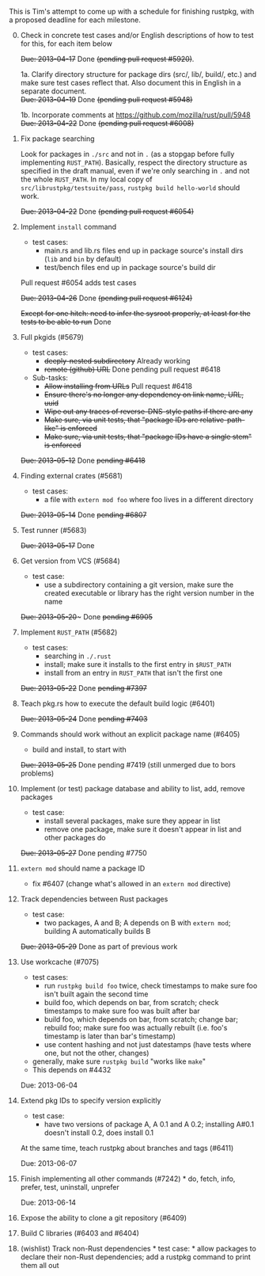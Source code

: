 This is Tim's attempt to come up with a schedule for finishing rustpkg, with a proposed deadline for each milestone.

0. Check in concrete test cases and/or English descriptions of how to test for this, for each item below

      ~~Due: 2013-04-17~~ Done ~~(pending pull request #5920)~~.

      1a. Clarify directory structure for package dirs (src/, lib/, build/, etc.) and make sure test cases reflect that. Also document this in English in a separate document.    
         ~~Due: 2013-04-19~~ Done ~~(pending pull request #5948)~~

      1b. Incorporate comments at https://github.com/mozilla/rust/pull/5948
          ~~Due: 2013-04-22~~ Done ~~(pending pull request #6008)~~
    
1. Fix package searching

   Look for packages in `./src` and not in `.` (as a stopgap before fully implementing `RUST_PATH`). Basically, respect the directory structure as specified in the draft manual, even if we're only searching in `.` and not the whole `RUST_PATH`. In my local copy of `src/librustpkg/testsuite/pass`, `rustpkg build hello-world` should work.
         
   ~~Due: 2013-04-22~~ Done ~~(pending pull request #6054)~~

1. Implement `install` command
      * test cases:
        * main.rs and lib.rs files end up in package source's install dirs (`lib` and `bin` by default)
      	* test/bench files end up in package source's build dir

   Pull request #6054 adds test cases

   ~~Due: 2013-04-26~~ Done ~~(pending pull request #6124)~~

   ~~Except for one hitch: need to infer the sysroot properly, at least for the tests to be able to run~~ Done

2. Full	pkgids (#5679)
      * test cases:
         * ~~deeply-nested subdirectory~~ Already working
      	 * ~~remote (github) URL~~ Done pending pull request #6418
      * Sub-tasks:
         * ~~Allow installing from URLs~~ Pull request #6418
         * ~~Ensure there's no longer any dependency on link name, URL, uuid~~
         * ~~Wipe out any traces of reverse-DNS-style paths if there are any~~
         * ~~Make sure, via unit tests, that "package IDs are relative-path-like" is enforced~~
         * ~~Make sure, via unit tests, that "package IDs have a single stem" is enforced~~

   ~~Due: 2013-05-12~~ Done ~~pending #6418~~

4. Finding external crates (#5681)
      * test cases:
          * a file with `extern mod foo` where foo lives in a different directory

   ~~Due: 2013-05-14~~ Done ~~pending #6807~~

3. Test	runner (#5683)
 
   ~~Due: 2013-05-17~~ Done

5. Get version from VCS (#5684)
      * test case:
          * use a subdirectory containing a git version, make sure the created executable or library has the right version number in the name

   ~~Due: 2013-05-20~~~ Done ~~pending #6905~~

6. Implement `RUST_PATH` (#5682)
      * test cases:
          * searching in `./.rust`
      	  * install; make sure it installs to the first entry in `$RUST_PATH`
      	  * install from an entry in `RUST_PATH` that isn't the first one

   ~~Due: 2013-05-22~~ Done ~~pending #7397~~

6. Teach pkg.rs how to execute the default build logic (#6401)

   ~~Due: 2013-05-24~~ Done ~~pending #7403~~

6. Commands should work without an explicit package name (#6405)
      * build and install, to start with

   ~~Due: 2013-05-25~~ Done pending #7419 (still unmerged due to bors problems)

7. Implement (or test) package database	and ability to list, add, remove packages
      * test case:
          * install several packages, make sure they appear in list
      	  * remove one package, make sure it doesn't appear in list and other packages do

   ~~Due: 2013-05-27~~ Done pending #7750

8. `extern mod` should name a package ID
      * fix #6407 (change what's allowed in an `extern mod` directive)

8. Track dependencies between Rust packages
      * test case:
          * two packages, A and B; A depends on B with ```extern mod```; building A automatically builds B

   ~~Due: 2013-05-29~~ Done as part of previous work

8. Use workcache (#7075)
      * test cases:
          * run `rustpkg build foo` twice, check timestamps to make sure foo isn't built again the second time
          * build foo, which depends on bar, from scratch; check timestamps to make sure foo was built after bar
          * build foo, which depends on bar, from scratch; change bar; rebuild foo; make sure foo was actually rebuilt (i.e. foo's timestamp is later than bar's timestamp)
          * use content hashing and not just datestamps (have tests where one, but not the other, changes)
      * generally, make sure ```rustpkg build``` "works like ```make```"
      * This depends on #4432

   Due: 2013-06-04

8. Extend pkg IDs to specify version explicitly
      * test case:
           * have two versions of package A, A 0.1 and A 0.2; installing A#0.1 doesn't install 0.2, does install 0.1
   
   At the same time, teach rustpkg about branches and tags (#6411)

   Due: 2013-06-07

8. Finish implementing all other commands (#7242)
       * do, fetch, info, prefer, test, uninstall, unprefer

   Due: 2013-06-14

8. Expose the ability to clone a git repository (#6409)

8. Build C libraries (#6403 and #6404)

8. (wishlist) Track non-Rust dependencies
       * test case:
           * allow packages to declare their non-Rust dependencies; add a rustpkg command to print them all out